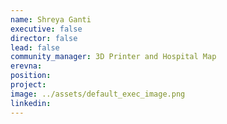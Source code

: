 ```yaml
---
name: Shreya Ganti
executive: false
director: false
lead: false
community_manager: 3D Printer and Hospital Map
erevna:
position:
project:  
image: ../assets/default_exec_image.png
linkedin: 
---
```

